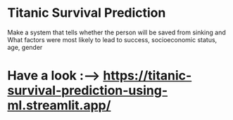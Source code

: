 # Titanic Survival Prediction 
Make a system that tells whether the person will be saved from sinking and What factors were most likely to lead to success, socioeconomic status, age, gender
# <span style="font-size:10 px;">Have a look :--> </span> https://titanic-survival-prediction-using-ml.streamlit.app/
